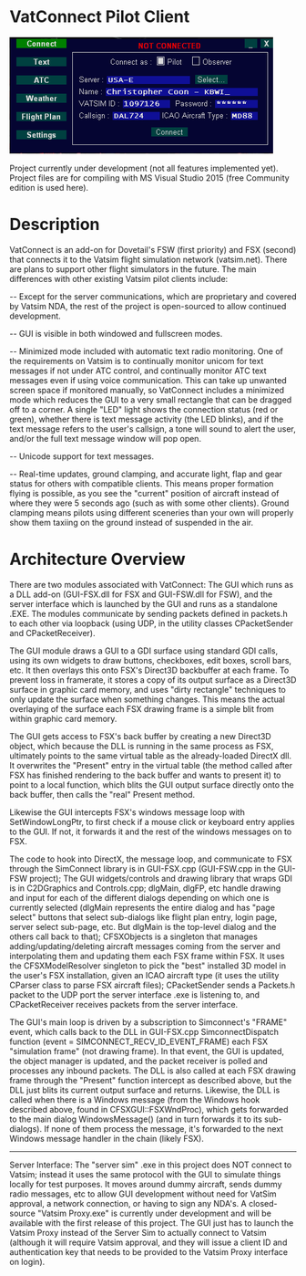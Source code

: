 # VatConnect Pilot Client

![alt tag](vc.png)

Project currently under development (not all features implemented yet). Project files are for compiling with MS Visual Studio 2015 (free Community edition is used here).

# Description

VatConnect is an add-on for Dovetail's FSW (first priority) and FSX (second) that connects it to the Vatsim flight simulation network (vatsim.net). There are plans to support other flight simulators in the future. The main differences with other existing Vatsim pilot clients include:

-- Except for the server communications, which are proprietary and covered by Vatsim NDA, the rest of the project is open-sourced to allow continued development. 

-- GUI is visible in both windowed and fullscreen modes.

-- Minimized mode included with automatic text radio monitoring. One of the requirements on Vatsim is to continually monitor unicom for text messages if not under ATC control, and continually monitor ATC text messages even if using voice communication. This can take up unwanted screen space if monitored manually, so VatConnect includes a minimized mode which reduces the GUI to a very small rectangle that can be dragged off to a corner. A single "LED" light shows the connection status (red or green), whether there is text message activity (the LED blinks), and if the text message refers to the user's callsign, a tone will sound to alert the user, and/or the full text message window will pop open. 

-- Unicode support for text messages.

-- Real-time updates, ground clamping, and accurate light, flap and gear status for others with compatible clients. This means proper formation flying is possible, as you see the "current" position of aircraft instead of where they were 5 seconds ago (such as with some other clients). Ground clamping means pilots using different sceneries than your own will properly show them taxiing on the ground instead of suspended in the air. 

# Architecture Overview

There are two modules associated with VatConnect: The GUI which runs as a DLL add-on (GUI-FSX.dll for FSX and GUI-FSW.dll for FSW), and the server interface which is launched by the GUI and runs as a standalone .EXE. The modules communicate by sending packets defined in packets.h to each other via loopback (using UDP, in the utility classes CPacketSender and CPacketReceiver).

The GUI module draws a GUI to a GDI surface using standard GDI calls, using its own widgets to draw buttons, checkboxes, edit boxes, scroll bars, etc. It then overlays this onto FSX's Direct3D backbuffer at each frame. To prevent loss in framerate, it stores a copy of its output surface as a Direct3D surface in graphic card memory, and uses "dirty rectangle" techniques to only update the surface when something changes. This means the actual overlaying of the surface each FSX drawing frame is a simple blit from within graphic card memory.

The GUI gets access to FSX's back buffer by creating a new Direct3D object, which because the DLL is running in the same process as FSX, ultimately points to the same virtual table as the already-loaded DirectX dll. It overwrites the "Present" entry in the virtual table (the method called after FSX has finished rendering to the back buffer and wants to present it) to point to a local function, which blits the GUI output surface directly onto the back buffer, then calls the "real" Present method.

Likewise the GUI intercepts FSX's windows message loop with SetWindowLongPtr, to first check if a mouse click or keyboard entry applies to the GUI. If not, it forwards it and the rest of the windows messages on to FSX.

The code to hook into DirectX, the message loop, and communicate to FSX through the SimConnect library is in GUI-FSX.cpp (GUI-FSW.cpp in the GUI-FSW project); The GUI widgets/controls and drawing library that wraps GDI is in C2DGraphics and Controls.cpp; dlgMain, dlgFP, etc handle drawing and input for each of the different dialogs depending on which one is currently selected (dlgMain represents the entire dialog and has "page select" buttons that select sub-dialogs like flight plan entry, login page, server select sub-page, etc. But dlgMain is the top-level dialog and the others call back to that); CFSXObjects is a singleton that manages adding/updating/deleting aircraft messages coming from the server and interpolating them and updating them each FSX frame within FSX. It uses the CFSXModelResolver singleton to pick the "best" installed 3D model in the user's FSX installation, given an ICAO aircraft type (it uses the utility CParser class to parse FSX aircraft files); CPacketSender sends a Packets.h packet to the UDP port the server interface .exe is listening to, and CPacketReceiver receives packets from the server interface. 

The GUI's main loop is driven by a subscription to Simconnect's "FRAME" event, which calls back to the DLL in GUI-FSX.cpp SimconnectDispatch function (event = SIMCONNECT_RECV_ID_EVENT_FRAME) each FSX "simulation frame" (not drawing frame). In that event, 
the GUI is updated, the object manager is updated, and the packet receiver is polled and processes any inbound packets. The DLL is also called at each FSX drawing frame through the "Present" function intercept as described above, but the DLL just blits its current output surface and returns. Likewise, the DLL is called when there is a Windows message (from the Windows hook described above, found in CFSXGUI::FSXWndProc), which gets forwarded to the main dialog WindowsMessage() (and in turn forwards it to its sub-dialogs). If none of them process the message, it's forwarded to the next Windows message handler in the chain (likely FSX).

--------------------

Server Interface: The "server sim" .exe in this project does NOT connect to Vatsim; instead it uses the same protocol with the GUI to simulate things locally for test purposes. It moves around dummy aircraft, sends dummy radio messages, etc to allow GUI development without need for VatSim approval, a network connection, or having to sign any NDA's. A closed-source "Vatsim Proxy.exe" is currently under development and will be available with the first release of this project. The GUI just has to launch the Vatsim Proxy instead of the Server Sim to actually connect to Vatsim (although it will require Vatsim approval, and they will issue a client ID and authentication key that needs to be provided to the Vatsim Proxy interface on login).

